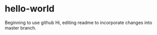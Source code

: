 # hello-world
Beginning to use github
Hi, editing readme to incorporate changes into master branch.
